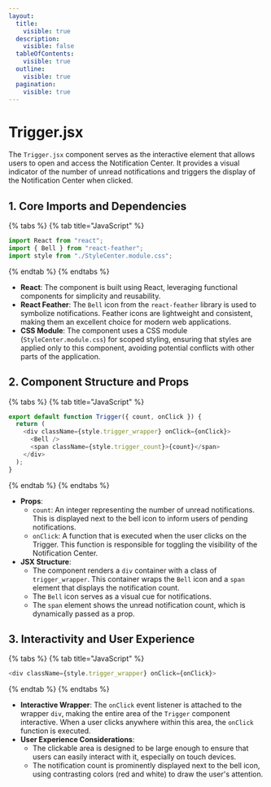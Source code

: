 ```yaml
---
layout:
  title:
    visible: true
  description:
    visible: false
  tableOfContents:
    visible: true
  outline:
    visible: true
  pagination:
    visible: true
---
```


# Trigger.jsx

The `Trigger.jsx` component serves as the interactive element that allows users to open and access the Notification Center. It provides a visual indicator of the number of unread notifications and triggers the display of the Notification Center when clicked.

## 1. **Core Imports and Dependencies**

{% tabs %}
{% tab title="JavaScript" %}
```javascript
import React from "react";
import { Bell } from "react-feather";
import style from "./StyleCenter.module.css";
```
{% endtab %}
{% endtabs %}

* **React**: The component is built using React, leveraging functional components for simplicity and reusability.
* **React Feather**: The `Bell` icon from the `react-feather` library is used to symbolize notifications. Feather icons are lightweight and consistent, making them an excellent choice for modern web applications.
* **CSS Module**: The component uses a CSS module (`StyleCenter.module.css`) for scoped styling, ensuring that styles are applied only to this component, avoiding potential conflicts with other parts of the application.

## 2. **Component Structure and Props**

{% tabs %}
{% tab title="JavaScript" %}
```javascript
export default function Trigger({ count, onClick }) {
  return (
    <div className={style.trigger_wrapper} onClick={onClick}>
      <Bell />
      <span className={style.trigger_count}>{count}</span>
    </div>
  );
}
```
{% endtab %}
{% endtabs %}

* **Props**:
  * `count`: An integer representing the number of unread notifications. This is displayed next to the bell icon to inform users of pending notifications.
  * `onClick`: A function that is executed when the user clicks on the Trigger. This function is responsible for toggling the visibility of the Notification Center.
* **JSX Structure**:
  * The component renders a `div` container with a class of `trigger_wrapper`. This container wraps the `Bell` icon and a `span` element that displays the notification count.
  * The `Bell` icon serves as a visual cue for notifications.
  * The `span` element shows the unread notification count, which is dynamically passed as a prop.

## 3. **Interactivity and User Experience**

{% tabs %}
{% tab title="JavaScript" %}
```javascript
<div className={style.trigger_wrapper} onClick={onClick}>
```
{% endtab %}
{% endtabs %}

* **Interactive Wrapper**: The `onClick` event listener is attached to the wrapper `div`, making the entire area of the `Trigger` component interactive. When a user clicks anywhere within this area, the `onClick` function is executed.
* **User Experience Considerations**:
  * The clickable area is designed to be large enough to ensure that users can easily interact with it, especially on touch devices.
  * The notification count is prominently displayed next to the bell icon, using contrasting colors (red and white) to draw the user's attention.
